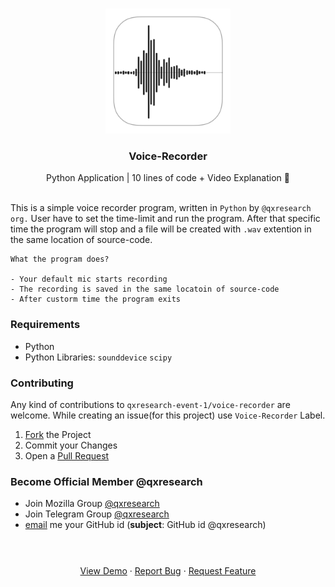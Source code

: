  <br />
<p align="center">
  <a href="https://www.youtube.com/channel/UCX7oe66V8zyFpAJyMfPL9VA">
    <img src="https://github.com/xiaowuc2/xiaowuc2/blob/master/source/vo.png" alt="Logo" width="200" height="200">
  </a>

  <h3 align="center">Voice-Recorder</h3>

  <p align="center">
    Python Application | 10 lines of code + Video Explanation 🧭
    <br>
    <br />
  </p>
</p>

This is a simple voice recorder program, written in `Python` by `@qxresearch org.` User have to set the time-limit and run the program. After that specific time the program will stop and a file will be created with `.wav` extention in the same location of source-code.

```
What the program does? 

- Your default mic starts recording
- The recording is saved in the same locatoin of source-code
- After custorm time the program exits
``` 
 
### Requirements

* Python
* Python Libraries: `sounddevice` `scipy`

### Contributing

Any kind of contributions to `qxresearch-event-1/voice-recorder` are welcome. While creating an issue(for this project) use `Voice-Recorder` Label.

1. [Fork](https://github.com/qxresearch/qxresearch-event-1/fork) the Project
2. Commit your Changes
3. Open a [Pull Request](https://github.com/qxresearch/qxresearch-event-1/pulls)

### Become Official Member @qxresearch

* Join Mozilla Group [@qxresearch](https://community.mozilla.org/en/groups/qx-research/)
* Join Telegram Group [@qxresearch](https://t.me/qxresearch)
* <a href = "mailto: rohitmandal814566@gmail.com">email</a> me your GitHub id (**subject**: GitHub id @qxresearch)


<h3 align="center"></h3>

  <p align="center">
    <br>
    <br/>
    <a href="https://www.youtube.com/channel/UCX7oe66V8zyFpAJyMfPL9VA">View Demo</a>
    ·
    <a href="https://github.com/qxresearch/qxresearch-event-1/issues">Report Bug</a>
    ·
    <a href="https://github.com/qxresearch/qxresearch-event-1/issues">Request Feature</a>
    <br>
    <br />
  </p>
</p>
